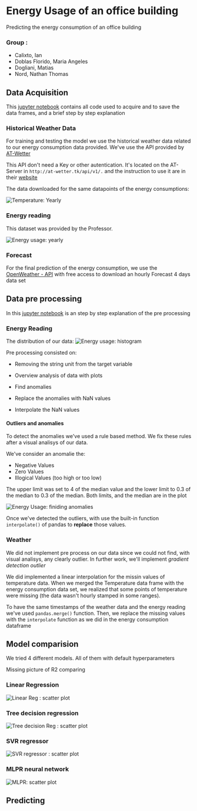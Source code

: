 # Energy Usage of an office building

Predicting the energy consumption of an office building

### Group : 

* Calixto, Ian 
* Doblas Florido, Maria Angeles
* Dogliani, Matias 
* Nord, Nathan Thomas 

## Data Acquisition 

This [jupyter notebook](https://github.com/matias-dogliani/energybuild/blob/master/DataSet_Weather.ipynb) 
contains all code used to acquire and to save the data frames, and a brief step by step explanation

### Historical Weather Data 

For training and testing the model we use the historical  weather data related to our energy consumption data provided.
We've  use the API provided by [AT-Wetter](http://at-wetter.tk/index.php?men=api)

This API don't need a Key or other autentication. It's located on the AT-Server in `http://at-wetter.tk/api/v1/.` 
and the instruction to use it are in their [website](http://at-wetter.tk/index.php?men=api) 

The data downloaded for the same datapoints of the energy consumptions: 

![Temperature: Yearly](https://github.com/matias-dogliani/energybuild/blob/master/Imgs/Weather_year.png)

### Energy reading 

This dataset was provided by the Professor. 


![Energy usage: yearly](https://github.com/matias-dogliani/energybuild/blob/master/Imgs/Energy_usage_year.png)

### Forecast

For the final prediction of the energy consumption, we use the [OpenWeather - API](https://openweathermap.org/api)
with free access to download an hourly Forecast 4 days data set


## Data pre processing 

In this [jupyter notebook](https://github.com/matias-dogliani/energybuild/blob/master/PreProcess_EnergyConsumption.ipynb) is an step by step explanation of the pre processing 

### Energy Reading 

The distribution of our data: 
![Energy usage: histogram](https://github.com/matias-dogliani/energybuild/blob/master/Imgs/Energy_usage_histogram.png)

Pre processing consisted on: 

* Removing the string unit from the target variable 

* Overview analysis of data with plots 

* Find anomalies 

* Replace the anomalies with NaN values 

* Interpolate the NaN values 


#### Outliers and anomalies 


To detect the anomalies we've used a rule based method. We fix these rules after a visual analisys of our data. 

We've consider an anomalie the: 

* Negative Values
* Zero Values
* Illogical Values (too high
or too low)

The upper limit was set to 4  of the median value and the lower limit to 0.3 of the median to 0.3 of the median. Both limits, and the median are in the plot  

![Energy Usage: finiding anomalies](https://github.com/matias-dogliani/energybuild/blob/master/Imgs/Energy_usage_year_annotated.png)

Once we've detected the outliers, with use the built-in function `interpolate()` of pandas to **replace** those values. 

### Weather 

We did not implement pre process on our data since we could not find, with visual analisys, any clearly outlier. In further work, we'll implement *gradient detection outlier* 

We did implemented a linear interpolation for the missin values of temperature data.
When we merged the Temperature data frame with the energy consumption data set, we realized that 
some points of temperature were missing (the data wasn't hourly stamped in some ranges). 

To have the same timestamps of the weather data and the energy reading we've used `pandas.merge()` 
function. 
Then, we replace the missing values with the `interpolate` function as we did in the energy consumption dataframe 

## Model comparision 

We tried 4 different models. All of them with default hyperparameters 


Missing picture of R2 comparing 
### Linear Regression 

![Linear Reg : scatter plot](https://github.com/matias-dogliani/energybuild/blob/master/Imgs/linear_regression_model.png)


### Tree decision regression 

![Tree decision Reg : scatter plot](https://github.com/matias-dogliani/energybuild/blob/master/Imgs/tree_regressor_model.png)

### SVR regressor 
  
![SVR regressor : scatter plot](https://github.com/matias-dogliani/energybuild/blob/master/Imgs/SVLR_regressor_model.png)

### MLPR neural network 

![MLPR: scatter plot](https://github.com/matias-dogliani/energybuild/blob/master/Imgs/MLPR_regressor_model.png)

## Predicting 



